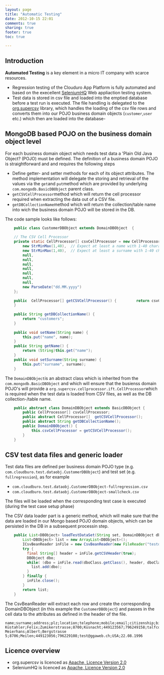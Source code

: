 ```yaml
---
layout: page
title: "Automatic Testing"
date: 2012-10-15 22:01
comments: true
sharing: true
footer: true
toc: true

---
```


## Introduction
**Automated Testing** is a key element in a micro IT company with scarce resources.

* Regression testing of the Clouduro App Platform is fully automated and based on the execellent [SeleniumHQ](http://seleniumhq.org/) Web appliaction testing system.
* Test data is stored in csv file and loaded into the emptied database before a test run is executed. The file handling is delegated to the [org.supercsv](http://supercsv.sourceforge.net/) library, which handles the loading of the csv file rows and converts them into our POJO business domain objects (`customer`,`user` etc.) which then are loaded into the database-

## MongoDB based POJO on the business domain object level

For each business domain object which needs test data a 'Plain Old Java Object? (POJO) must be defined. The definition of a business domain POJO is straightforward and and requires the following steps 

* Define getter- and setter methods for each of its object attributes. The method implementation will delegate the storing and retrieval of the values via the `get`and `put`method which are provided by underlying `com.mongodb.BasicDBObject` parent class.
* `getCSVCellProcessor`method which will return the cell processor required when extracting the data out of a CSV file.
* `getDBCollectionName`method which will return the collection/table name into wich the business domain POJO will be stored in the DB.

The code sample looks like follows:

```java
	public class CustomerDBObject extends DomainDBObject  {
	
	// The CSV Cell Processor
	private static CellProcessor[] csvCellProcessor = new CellProcessor[] {
		new StrMinMax(1,40),  // Expect at least a name with 1-40 characters
		new StrMinMax(1,40),  // Expect at least a surname with 1-40 characters
		null,
		null,
		null,
		null,
		null,
		null,
		null,
		new ParseDate("dd.MM.yyyy")
	};
	
	public  CellProcessor[] getCSVCellProcessor() { 		return csvCellProcessor;
	}
	
	public String getDBCollectionName() {
		return "customers";
	}
	
	public void setName(String name) {
		this.put("name", name);
	}
	public String getName() {
		return (String)this.get("name");
	}
	public void setSurname(String surname) {
		this.put("surname", surname);
	}
```

The `DomainDBObject`is an abstract class which is inherited from the `com.mongodb.BasicDBObject` and which will ensure that the busienss domain POJO's  will provide a `org.supercsv.cellprocessor.ift.CellProcessor`which is required when the test data is loaded from CSV files, as well as the DB collection-/table name.

```java
	public abstract class DomainDBObject extends BasicDBObject {
		public CellProcessor[] csvCellProcessor;
		public abstract CellProcessor[]  getCSVCellProcessor();
		public abstract String getDBCollectionName();
		public DomainDBObject() {
			this.csvCellProcessor = getCSVCellProcessor();
		}
	}
```
	
    
## CSV test data files and generic loader
Test data files are defined per business domain POJO type (e.g. `com.cloudburo.test.dataobj.CustomerDBObject`) and test set (e.g. `fullregression`), as for example

* `com.cloudburo.test.dataobj.CustomerDBObject-fullregression.csv`
* `com.cloudburo.test.dataobj.CustomerDBObject-smallcheck.csv`

The files will be loaded when the corresponding test case is executed (during the test case setup phase)

The CSV data loader part is a generic method, which will make sure that the data are loaded in our  Mongo based POJO domain objects, which can be persisted in the DB in a subsequent processin step.

```java
    public List<DBObject> loadTestDataSet(String set, DomainDBObject dboClass) throws Exception {
    	List<DBObject> list = new ArrayList<DBObject>();
    	ICsvBeanReader inFile = new CsvBeanReader(new FileReader("testdata/"+dboClass.getClass().getName()+"-" +set+".csv"), CsvPreference.EXCEL_NORTH_EUROPE_PREFERENCE);
    	try {
  	      final String[] header = inFile.getCSVHeader(true);
  	      DBObject dbo;
  	      while( (dbo = inFile.read(dboClass.getClass(), header, dboClass.getCSVCellProcessor())) != null) {
  	        list.add(dbo);
  	      }
  	    } finally {
  	      inFile.close();
  	    }
    	return list;
    } 
```

The CsvBeanReader will extract each row and create the corresponding DomainDBObject (in this example the `CustomerDBObject`) and passes in the cell data to the attributes as defined in the header of the file.

	name;surname;address;plz;location;telephone;mobile;email;citizenship;birthdate
	Küstahler;Felix;Zumikerstrasse;8700;Küsnacht;449123567;796249158;talfco@gmx.com;Swiss;17.05.1965
	Meierhans;Albert;Bergstrasse 5;8706;Meilen;449123056;796229108;test@ggaweb.ch;USA;22.08.1996


## Licence overview
* org.supercsv is licenced as [Apache, Licence Version 2.0](http://www.apache.org/licenses/LICENSE-2.0)
* SeleniumHQ is licenced as [Apache, Licence Version 2.0](http://www.apache.org/licenses/LICENSE-2.0)

